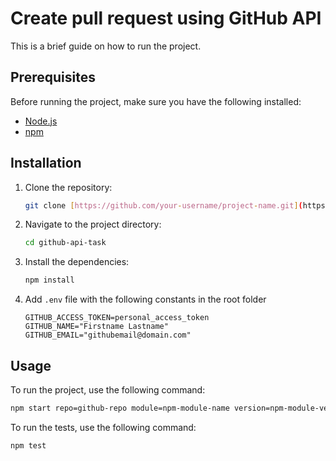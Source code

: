 # Create pull request using GitHub API

This is a brief guide on how to run the project.

## Prerequisites

Before running the project, make sure you have the following installed:

- [Node.js](https://nodejs.org)
- [npm](https://www.npmjs.com/)

## Installation

1. Clone the repository:

    ```bash
    git clone [https://github.com/your-username/project-name.git](https://github.com/YanaKopyshchyk1/jspro.git)
    ```

2. Navigate to the project directory:

    ```bash
    cd github-api-task
    ```

3. Install the dependencies:

    ```bash
    npm install
    ```
    
4. Add `.env` file with the following constants in the root folder

    ```
    GITHUB_ACCESS_TOKEN=personal_access_token
    GITHUB_NAME="Firstname Lastname"
    GITHUB_EMAIL="githubemail@domain.com"
    ```

## Usage

To run the project, use the following command:

```bash
npm start repo=github-repo module=npm-module-name version=npm-module-version
```

To run the tests, use the following command:

```bash
npm test
```
